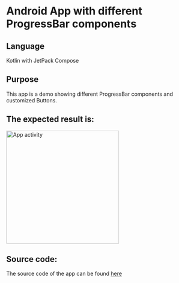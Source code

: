 # Android App with different ProgressBar components
## Language
Kotlin with JetPack Compose

## Purpose
This app is a demo showing different ProgressBar components and customized Buttons.

## The expected result is:
<img src="https://github.com/user-attachments/assets/f0f16719-f6e1-4259-9b51-fa2094549c7e" alt="App activity" width="300"/>

## Source code:
The source code of the app can be found [here](app/src/main/java/com/example/componentprogressbar/MainActivity.kt)
